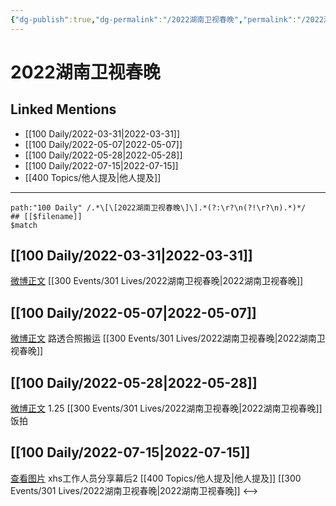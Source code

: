 ```yaml
---
{"dg-publish":true,"dg-permalink":"/2022湖南卫视春晚","permalink":"/2022湖南卫视春晚/"}
---
```


# 2022湖南卫视春晚

## Linked Mentions
- [[100 Daily/2022-03-31\|2022-03-31]]
- [[100 Daily/2022-05-07\|2022-05-07]]
- [[100 Daily/2022-05-28\|2022-05-28]]
- [[100 Daily/2022-07-15\|2022-07-15]]
- [[400 Topics/他人提及\|他人提及]]


---

```expander
path:"100 Daily" /.*\[\[2022湖南卫视春晚\]\].*(?:\r?\n(?!\r?\n).*)*/
## [[$filename]]
$match
```
## [[100 Daily/2022-03-31\|2022-03-31]]
[微博正文](https://m.weibo.cn/5219918112/4753202396273603) [[300 Events/301 Lives/2022湖南卫视春晚\|2022湖南卫视春晚]]
## [[100 Daily/2022-05-07\|2022-05-07]]
[微博正文](https://m.weibo.cn/7409736535/4765380180443843) 路透合照搬运 [[300 Events/301 Lives/2022湖南卫视春晚\|2022湖南卫视春晚]]

## [[100 Daily/2022-05-28\|2022-05-28]]
[微博正文](https://m.weibo.cn/6083110602/4774197923941744) 1.25 [[300 Events/301 Lives/2022湖南卫视春晚\|2022湖南卫视春晚]]饭拍
## [[100 Daily/2022-07-15\|2022-07-15]]
[查看图片](https://wx2.sinaimg.cn/large/0088n2Pggy1h4808o2prbj30qk1b9q6a.jpg) xhs工作人员分享幕后2 [[400 Topics/他人提及\|他人提及]] [[300 Events/301 Lives/2022湖南卫视春晚\|2022湖南卫视春晚]]
<-->
